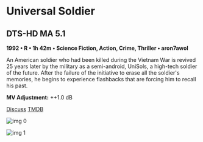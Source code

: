 # Universal Soldier

## DTS-HD MA 5.1

**1992 • R • 1h 42m • Science Fiction, Action, Crime, Thriller • aron7awol**

An American soldier who had been killed during the Vietnam War is revived 25 years later by the military as a semi-android, UniSols, a high-tech soldier of the future. After the failure of the initiative to erase all the soldier's memories, he begins to experience flashbacks that are forcing him to recall his past.

**MV Adjustment:** ++1.0 dB

[Discuss](https://www.avsforum.com/threads/bass-eq-for-filtered-movies.2995212/post-59402834)  [TMDB](9349)

![img 0](https://i.imgur.com/YCEAdz2.jpg)

![img 1](https://i.imgur.com/PL971k9.png)

